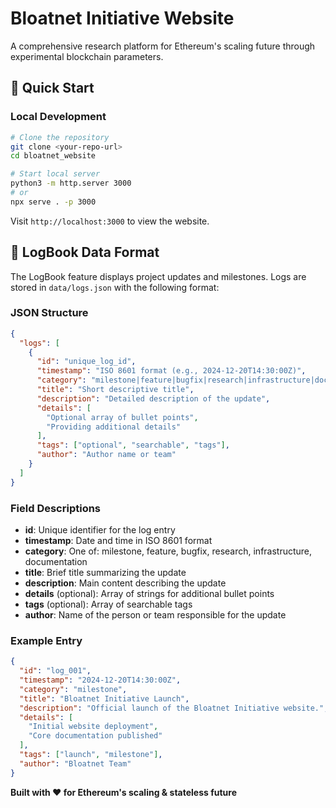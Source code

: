 # Bloatnet Initiative Website

A comprehensive research platform for Ethereum's scaling future through experimental blockchain parameters.

## 🚀 Quick Start

### Local Development
```bash
# Clone the repository
git clone <your-repo-url>
cd bloatnet_website

# Start local server
python3 -m http.server 3000
# or
npx serve . -p 3000
```

Visit `http://localhost:3000` to view the website.

## 📝 LogBook Data Format

The LogBook feature displays project updates and milestones. Logs are stored in `data/logs.json` with the following format:

### JSON Structure
```json
{
  "logs": [
    {
      "id": "unique_log_id",
      "timestamp": "ISO 8601 format (e.g., 2024-12-20T14:30:00Z)",
      "category": "milestone|feature|bugfix|research|infrastructure|documentation",
      "title": "Short descriptive title",
      "description": "Detailed description of the update",
      "details": [
        "Optional array of bullet points",
        "Providing additional details"
      ],
      "tags": ["optional", "searchable", "tags"],
      "author": "Author name or team"
    }
  ]
}
```

### Field Descriptions
- **id**: Unique identifier for the log entry
- **timestamp**: Date and time in ISO 8601 format
- **category**: One of: milestone, feature, bugfix, research, infrastructure, documentation
- **title**: Brief title summarizing the update
- **description**: Main content describing the update
- **details** (optional): Array of strings for additional bullet points
- **tags** (optional): Array of searchable tags
- **author**: Name of the person or team responsible for the update

### Example Entry
```json
{
  "id": "log_001",
  "timestamp": "2024-12-20T14:30:00Z",
  "category": "milestone",
  "title": "Bloatnet Initiative Launch",
  "description": "Official launch of the Bloatnet Initiative website.",
  "details": [
    "Initial website deployment",
    "Core documentation published"
  ],
  "tags": ["launch", "milestone"],
  "author": "Bloatnet Team"
}
```

**Built with ❤️ for Ethereum's scaling & stateless future**
